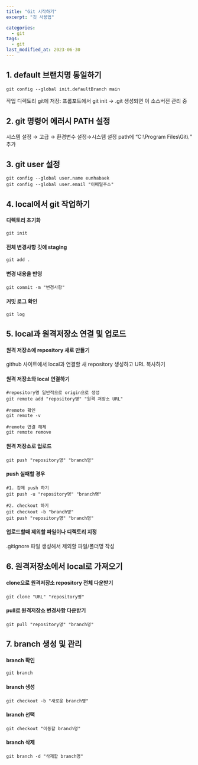 ```yaml
---
title: "Git 시작하기"
excerpt: "깃 사용법"

categories:
  - git
tags:
  - git
last_modified_at: 2023-06-30
--- 
```


## 1. default 브랜치명 통일하기 ##

```shell
git config --global init.defaultBranch main
```
작업 디렉토리 git에 저장: 프롬포트에서  git init  → .git 생성되면 이 소스버전 관리 중

## 2. git 명령어 에러시 PATH 설정 ##

시스템 설정 → 고급 → 환경변수 설정→시스템 설정 path에 “C:\Program Files\Git\ ” 추가

## 3. git user 설정 ##

```shell
git config --global user.name eunhabaek
git config --global user.email "이메일주소"
```

## 4. local에서 git 작업하기 ##

#### 디렉토리 초기화 ####

```shell
git init
```
#### 전체 변경사항 깃에 staging ####
```shell
git add .
```

#### 변경 내용을 반영 ####
```shell
git commit -m "변경사항"
```

#### 커밋 로그 확인 ####

```shell
git log
```

## 5. local과 원격저장소 연결 및 업로드 ##

#### 원격 저장소에 repository 새로 만들기 ####
github 사이트에서 local과 연결할 새 repository 생성하고 URL 복사하기

#### 원격 저장소와 local 연결하기

```shell
#repository명 일반적으로 origin으로 생성
git remote add "repository명" "원격 저장소 URL"

#remote 확인
git remote -v

#remote 연결 해제
git remote remove
```
#### 원격 저장소로 업로드 ####
```shell
git push "repository명" "branch명" 
```
#### push 실패할 경우 ####
```shell
#1. 강제 push 하기
git push -u "repository명" "branch명"

#2. checkout 하기
git checkout -b "branch명" 
git push "repository명" "branch명"
```

#### 업로드할때 제외할 파일이나 디렉토리 지정 ####
.gitignore 파일 생성해서 제외할 파일/폴더명 작성

## 6. 원격저장소에서 local로 가져오기 ##

#### clone으로 원격저장소 repository 전체 다운받기 ####
```shell
git clone "URL" "repository명"
```

#### pull로 원격저장소 변경사항 다운받기 ####
```shell
git pull "repository명" "branch명"
```
## 7. branch 생성 및 관리 ##

#### branch 확인 ####
```shell
git branch
```
#### branch 생성 ####
```shell
git checkout -b "새로운 branch명"
```
#### branch 선택 ####
```shell
git checkout "이동할 branch명"
```
#### branch 삭제 ####
```shell
git branch -d "삭제할 branch명"
```